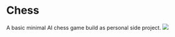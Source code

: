 # Chess
A basic minimal AI chess game build as personal side project.
![](https://i.ibb.co/bWgM9jk/Untitled.png)
